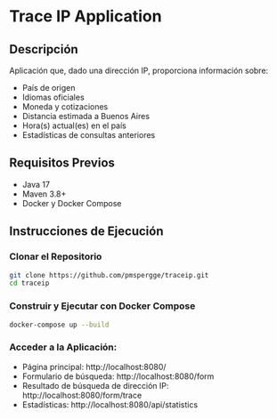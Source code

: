 # Trace IP Application

## Descripción

Aplicación que, dado una dirección IP, proporciona información sobre:

- País de origen
- Idiomas oficiales
- Moneda y cotizaciones
- Distancia estimada a Buenos Aires
- Hora(s) actual(es) en el país
- Estadísticas de consultas anteriores

## Requisitos Previos

- Java 17
- Maven 3.8+
- Docker y Docker Compose

## Instrucciones de Ejecución

### Clonar el Repositorio

```bash
git clone https://github.com/pmspergge/traceip.git
cd traceip
```

### Construir y Ejecutar con Docker Compose

```bash
docker-compose up --build
```

### Acceder a la Aplicación:
- Página principal: http://localhost:8080/
- Formulario de búsqueda: http://localhost:8080/form
- Resultado de búsqueda de dirección IP: http://localhost:8080/form/trace
- Estadísticas: http://localhost:8080/api/statistics

